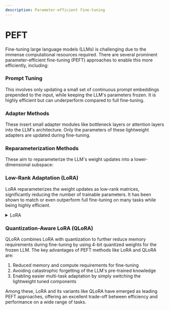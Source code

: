 ```yaml
---
description: Parameter-efficient fine-tuning
---
```


# PEFT

Fine-tuning large language models (LLMs) is challenging due to the immense computational resources required. There are several prominent parameter-efficient fine-tuning (PEFT) approaches to enable this more efficiently, including:

### Prompt Tuning

This involves only updating a small set of continuous prompt embeddings prepended to the input, while keeping the LLM's parameters frozen. It is highly efficient but can underperform compared to full fine-tuning.

### Adapter Methods

These insert small adapter modules like bottleneck layers or attention layers into the LLM's architecture. Only the parameters of these lightweight adapters are updated during fine-tuning.

### Reparameterization Methods

These aim to reparameterize the LLM's weight updates into a lower-dimensional subspace:

### Low-Rank Adaptation (LoRA)

LoRA reparameterizes the weight updates as low-rank matrices, significantly reducing the number of trainable parameters. It has been shown to match or even outperform full fine-tuning on many tasks while being highly efficient.

<details>

<summary>LoRA</summary>

Low-rank adaptation (LoRA) has emerged as a transformative approach that addresses these challenges by significantly reducing the computational burden and memory requirements associated with fine-tuning.

LoRA, which stands for Low-Rank Adaptation, introduces an innovative method for adapting pre-trained models to new tasks.

Instead of updating a large model's parameters, which can number billions, LoRA focuses on modifying smaller parameters by decomposing the weight updates into low-rank matrices.

The fundamental tenet of LoRA is that low-rank approximations can efficiently capture the adaptations needed for new tasks.

In traditional fine-tuning, every parameter in the model is updated, leading to high computational and memory costs. LoRA introduces a pair of low-rank matrices into each neural network layer.

Only these low-rank matrices are optimized during training, while the original pre-trained weights remain fixed.

This results in a substantial reduction in the number of trainable parameters and, consequently, a significant decrease in training time and memory usage.

One of LoRA's key advantages is its cost-effectiveness. By reducing the number of parameters that need to be updated, LoRA minimizes the computational resources required for fine-tuning, making it feasible to adapt large models even on standard hardware.

This lowers the entry barrier for organizations with limited computational resources and reduces energy consumption, contributing to more sustainable AI practices.

Despite reducing the number of trainable parameters, models fine-tuned with LoRA maintain high performance. The low-rank matrices can capture the essential task-specific information needed to adapt the pre-trained model to new domains.

Empirical studies have shown that LoRA can achieve performance comparable to, and sometimes surpassing, traditional fine-tuning methods.

Rapidly adapting to new threats and regulatory changes is crucial in fraud detection and anti-money laundering (AML). LoRA can help by allowing models to be fine-tuned quickly without the high costs usually associated with this process.

[Link](https://www.linkedin.com/posts/danny-butvinik\_artificialintelligence-machinelearning-datascience-activity-7201062125853634560-z0T-/?utm\_source=share\&utm\_medium=member\_ios)

</details>

### Quantization-Aware LoRA (QLoRA)

QLoRA combines LoRA with quantization to further reduce memory requirements during fine-tuning by using 4-bit quantized weights for the frozen LLM. The key advantages of PEFT methods like LoRA and QLoRA are:

1. Reduced memory and compute requirements for fine-tuning
2. Avoiding catastrophic forgetting of the LLM's pre-trained knowledge
3. Enabling easier multi-task adaptation by simply switching the lightweight tuned components

Among these, LoRA and its variants like QLoRA have emerged as leading PEFT approaches, offering an excellent trade-off between efficiency and performance on a wide range of tasks.





